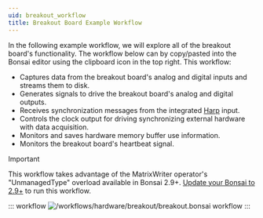 ```yaml
---
uid: breakout_workflow
title: Breakout Board Example Workflow
---
```


In the following example workflow, we will explore all of the breakout board's
functionality. The workflow below can by copy/pasted into the Bonsai editor
using the clipboard icon in the top right. This workflow:

- Captures data from the breakout board's analog and digital inputs and streams them to disk.
- Generates signals to drive the breakout board's analog and digital outputs.
- Receives synchronization messages from the integrated [Harp](https://harp-tech.org/) input.
- Controls the clock output for driving synchronizing external hardware with data acquisition.
- Monitors and saves hardware memory buffer use information.
- Monitors the breakout board's heartbeat signal.

> [!IMPORTANT]
> This workflow takes advantage of the MatrixWriter operator's "UnmanagedType" overload available in
> Bonsai 2.9+. [Update your Bonsai to 2.9+](https://bonsai-rx.org/docs/articles/installation.html)
> to run this workflow.

::: workflow
![/workflows/hardware/breakout/breakout.bonsai workflow](../../../workflows/hardware/breakout/breakout.bonsai)
:::
